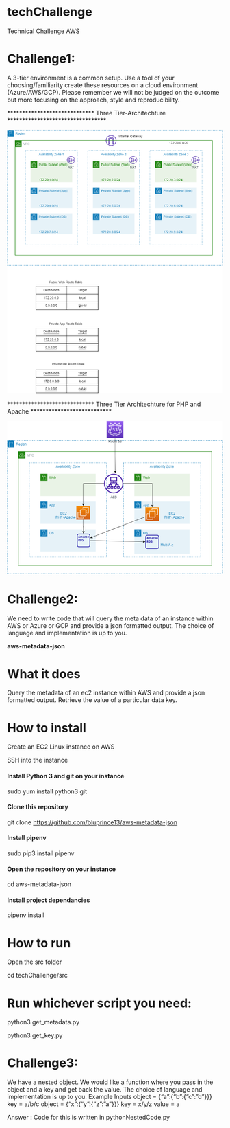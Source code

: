 # techChallenge
Technical Challenge AWS

# Challenge1:

A 3-tier environment is a common setup. Use a tool of your choosing/familiarity create these
resources on a cloud environment (Azure/AWS/GCP). Please remember we will not be judged
on the outcome but more focusing on the approach, style and reproducibility.

***************************** Three Tier-Architechture *********************************

![Three Tier Architechture](Three_Tier.png)

***************************** Three Tier Architechture for PHP and Apache ***************************

![Three Tier Application Architechture](Three_Tier_App_Arch.png)

# Challenge2:

We need to write code that will query the meta data of an instance within AWS or Azure or GCP
and provide a json formatted output.
The choice of language and implementation is up to you.

**aws-metadata-json**

# What it does

Query the metadata of an ec2 instance within AWS and provide a json formatted output.
Retrieve the value of a particular data key.

# How to install
Create an EC2 Linux instance on AWS

SSH into the instance

#### Install Python 3 and git on your instance 

 sudo yum install python3 git

#### Clone this repository

 git clone https://github.com/bluprince13/aws-metadata-json

#### Install pipenv

 sudo pip3 install pipenv

#### Open the repository on your instance

 cd aws-metadata-json

#### Install project dependancies

 pipenv install

# How to run

Open the src folder

 cd techChallenge/src

# Run whichever script you need:

 python3 get_metadata.py

 python3 get_key.py

# Challenge3:

We have a nested object. We would like a function where you pass in the object and a key and
get back the value.
The choice of language and implementation is up to you.
Example Inputs
object = {“a”:{“b”:{“c”:”d”}}}
key = a/b/c
object = {“x”:{“y”:{“z”:”a”}}}
key = x/y/z
value = a

Answer : Code for this is written in pythonNestedCode.py
